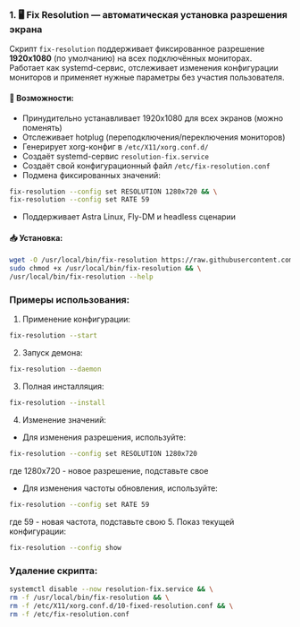 ### 1. 🖥️ Fix Resolution — автоматическая установка разрешения экрана

Скрипт `fix-resolution` поддерживает фиксированное разрешение **1920x1080** (по умолчанию) на всех подключённых мониторах.  
Работает как systemd-сервис, отслеживает изменения конфигурации мониторов и применяет нужные параметры без участия пользователя.

#### 🔧 Возможности:
- Принудительно устанавливает 1920x1080 для всех экранов (можно поменять)
- Отслеживает hotplug (переподключения/переключения мониторов)
- Генерирует xorg-конфиг в `/etc/X11/xorg.conf.d/`
- Создаёт systemd-сервис `resolution-fix.service`
- Создаёт свой конфигурационный файл `/etc/fix-resolution.conf`
- Подмена фиксированных значений:
```bash
fix-resolution --config set RESOLUTION 1280x720 && \
fix-resolution --config set RATE 59
```
- Поддерживает Astra Linux, Fly-DM и headless сценарии

#### 📥 Установка:

```bash
wget -O /usr/local/bin/fix-resolution https://raw.githubusercontent.com/alfantasy/global-scripts/refs/heads/main/astra/fix-resolution && \
sudo chmod +x /usr/local/bin/fix-resolution && \
/usr/local/bin/fix-resolution --help
```

### Примеры использования:
1. Применение конфигурации:
```bash
fix-resolution --start
```
2. Запуск демона:
```bash
fix-resolution --daemon
```
3. Полная инсталляция:
```bash
fix-resolution --install
```
4. Изменение значений:
- Для изменения разрешения, используйте:
```bash
fix-resolution --config set RESOLUTION 1280x720
```
где 1280x720 - новое разрешение, подставьте свое
- Для изменения частоты обновления, используйте:
```bash
fix-resolution --config set RATE 59
```
где 59 - новая частота, подставьте свою
5. Показ текущей конфигурации:
```bash
fix-resolution --config show
```

### Удаление скрипта:
```bash
systemctl disable --now resolution-fix.service && \
rm -f /usr/local/bin/fix-resolution && \
rm -f /etc/X11/xorg.conf.d/10-fixed-resolution.conf && \
rm -f /etc/fix-resolution.conf
```
